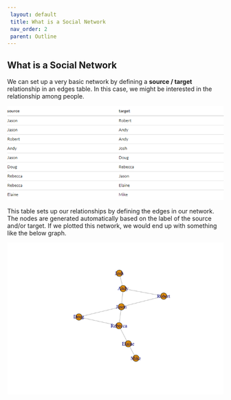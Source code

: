 ```yaml
---
 layout: default
 title: What is a Social Network
 nav_order: 2
 parent: Outline
---
```


## What is a Social Network

We can set up a very basic network by defining a **source / target** relationship in an edges table. In this case, we might be interested in the relationship among people.

 ![source target example](source-target-example.PNG)

This table sets up our relationships by defining the edges in our network. The nodes are generated automatically based on the label of the source and/or target. If we plotted this network, we would end up with something like the below graph.

![simple network example](simple-network.png)
